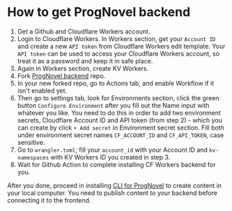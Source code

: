 # How to get ProgNovel backend

1. Get a Github and Cloudflare Workers account.
2. Login to Cloudflare Workers. In Workers section, get your `Account ID` and create a new `API token` from Cloudflare Workers edit template. Your `API token` can be used to access your Cloudflare Workers account, so treat it as a password and keep it in safe place.
3. Again in Workers section, create KV Workers.
4. Fork [ProgNovel backend](https://github.com/prognoveljs/prognovel-workers) repo.
5. In your new forked repo, go to Actions tab, and enable Workflow if it isn't enabled yet.
6. Then go to settings tab, look for Environments section, click the green button `Configure Environment` after you fill out the Name input with whatever you like. You need to do this in order to add two environment secrets, Cloudflare Account ID and API token (from step 2) - which you can create by click `+ Add secret` in Environment secret section. Fill both under environment secret names `CF_ACCOUNT_ID` and `CF_API_TOKEN`, case sensitive.
7. Go to `wrangler.toml`; fill your `account_id` with your Account ID and `kv-namespaces` with KV Workers ID you created in step 3.
8. Wait for Github Action to complete installing CF Workers backend for you.

After you done, proceed in installing [CLI for ProgNovel](https://github.com/prognoveljs/prognovel-cli) to create content in your local computer. You need to publish content to your backend before connecting it to the frontend.

